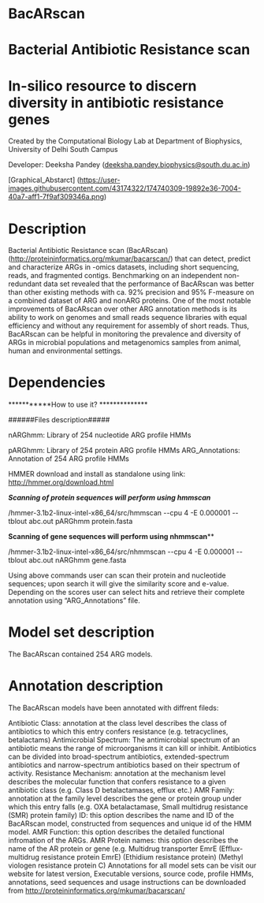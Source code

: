 
# BacARscan

# Bacterial Antibiotic Resistance scan

# In-silico resource to discern diversity in antibiotic resistance genes

Created by the Computational Biology Lab at Department of Biophysics, University of Delhi South Campus

Developer: Deeksha Pandey (deeksha.pandey.biophysics@south.du.ac.in)

[Graphical_Abstarct]
(https://user-images.githubusercontent.com/43174322/174740309-19892e36-7004-40a7-aff1-7f9af309346a.png)

# Description
Bacterial Antibiotic Resistance scan (BacARscan) (http://proteininformatics.org/mkumar/bacarscan/) that can detect, predict and characterize ARGs in -omics datasets, including short sequencing, reads, and fragmented contigs. Benchmarking on an independent non-redundant data set revealed that the performance of BacARscan was better than other existing methods with ca. 92% precision and 95% F-measure on a combined dataset of ARG and nonARG proteins. One of the most notable improvements of BacARscan over other ARG annotation methods is its ability to work on genomes and small reads sequence libraries with equal efficiency and without any requirement for assembly of short reads. Thus, BacARscan can be helpful in monitoring the prevalence and diversity of ARGs in microbial populations and metagenomics samples from animal, human and environmental settings. 

# Dependencies
***********How to use it? **************

######Files description#####

nARGhmm: Library of 254 nucleotide ARG profile HMMs

pARGhmm: Library of 254 protein ARG profile HMMs
ARG_Annotations: Annotation of 254 ARG profile HMMs

HMMER download and install as standalone using link: http://hmmer.org/download.html

*****Scanning of protein sequences will perform using hmmscan*****

/hmmer-3.1b2-linux-intel-x86_64/src/hmmscan --cpu 4 -E 0.000001 --tblout abc.out pARGhmm protein.fasta


****Scanning of gene sequences will perform using nhmmscan******

/hmmer-3.1b2-linux-intel-x86_64/src/nhmmscan --cpu 4 -E 0.000001 --tblout abc.out nARGhmm gene.fasta


Using above commands user can scan their protein and nucleotide sequences; upon search it will give the similarity score and e-value. Depending on the scores user can select hits and retrieve their complete annotation using “ARG_Annotations” file.

# Model set description

The BacARscan contained 254 ARG models.

# Annotation description

The BacARscan models have been annotated with diffrent fileds:

Antibiotic Class: annotation at the class level describes the class of antibiotics to which this entry confers resistance (e.g. tetracyclines, betalactams)
Antimicrobial Spectrum: The antimicrobial spectrum of an antibiotic means the range of microorganisms it can kill or inhibit. Antibiotics can be divided into broad-spectrum antibiotics, extended-spectrum antibiotics and narrow-spectrum antibiotics based on their spectrum of activity.
Resistance Mechanism: annotation at the mechanism level describes the molecular function that confers resistance to a given antibiotic class (e.g. Class D betalactamases, efflux etc.)
AMR Family: annotation at the family level describes the gene or protein group under which this entry falls (e.g. OXA betalactamase, Small multidrug resistance (SMR) protein family)
ID: this option describes the name and ID of the BacARscan model, constructed from sequences and unique id of the HMM model.
AMR Function: this option describes the detailed functional infromation of the ARGs.
AMR Protein names: this option describes the name of the AR protein or gene (e.g. Multidrug transporter EmrE (Efflux-multidrug resistance protein EmrE) (Ethidium resistance protein) (Methyl viologen resistance protein C)
Annotations for all model sets can be visit our website for latest version, Executable versions, source code, profile HMMs, annotations, seed sequences and usage instructions can be downloaded from http://proteininformatics.org/mkumar/bacarscan/
